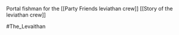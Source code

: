 Portal fishman for the [[Party Friends leviathan crew]]
[[Story of the leviathan crew]]

#The_Levaithan